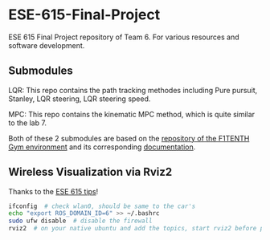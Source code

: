 # ESE-615-Final-Project
ESE 615 Final Project repository of Team 6. For various resources and software development.

## Submodules
LQR: This repo contains the path tracking methodes including Pure pursuit, Stanley, LQR steering, LQR steering speed. 

MPC: This repo contains the kinematic MPC method, which is quite similar to the lab 7.

Both of these 2 submodules are based on the [repository of the F1TENTH Gym environment](https://github.com/f1tenth/f1tenth_gym) and its corresponding [documentation](https://f1tenth-gym.readthedocs.io/en/latest/).

## Wireless Visualization via Rviz2
Thanks to the [ESE 615 tips](https://docs.google.com/document/d/1PhaZvV0ZKzfTiwoJAoGcjTY9W2EPkMq2NKQgz8E-glk/edit)!
```bash
ifconfig  # check wlan0, should be same to the car's
echo "export ROS_DOMAIN_ID=6" >> ~/.bashrc
sudo ufw disable  # disable the firewall
rviz2  # on your native ubuntu and add the topics, start rviz2 before pf!
```

